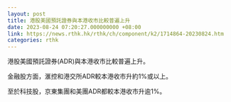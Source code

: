 ```yaml
---
layout: post
title: 港股美國預託證券與本港收市比較普遍上升
date: 2023-08-24 07:20:27.000000000 +08:00
link: https://news.rthk.hk/rthk/ch/component/k2/1714864-20230824.htm
categories: rthk
---
```


港股美國預託證券(ADR)與本港收市比較普遍上升。

金融股方面，滙控和港交所ADR較本港收市升約1%或以上。

至於科技股，京東集團和美團ADR都較本港收市升逾1%。
